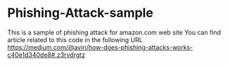 # Phishing-Attack-sample
This is a sample of phishing attack for amazon.com web site
You can find article related to this code in the following URL 
https://medium.com/@avirj/how-does-phishing-attacks-works-c40e1d340de8#.z3rvdrgtz
